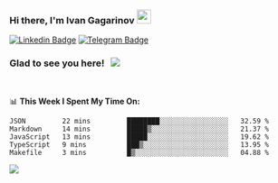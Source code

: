 ### Hi there, I'm Ivan Gagarinov <img src="https://media.giphy.com/media/hvRJCLFzcasrR4ia7z/giphy.gif" width="25px">

[![Linkedin Badge](https://img.shields.io/badge/-LinkedIn-0e76a8?style=flat-square&logo=Linkedin&logoColor=white)](https://linkedin.com/in/ivan-gagarinov-142ba3141/)
[![Telegram Badge](https://img.shields.io/badge/-Telegram-0088cc?style=flat-square&logo=Telegram&logoColor=white)](https://t.me/igagarinov)

### Glad to see you here! &nbsp; ![](https://visitor-badge.glitch.me/badge?page_id=dzencot.dzencot)

</br>

📊 **This Week I Spent My Time On:**
<!--START_SECTION:waka-->
```text
JSON         22 mins         ████████░░░░░░░░░░░░░░░░░   32.59 % 
Markdown     14 mins         █████▒░░░░░░░░░░░░░░░░░░░   21.37 % 
JavaScript   13 mins         █████░░░░░░░░░░░░░░░░░░░░   19.62 % 
TypeScript   9 mins          ███▒░░░░░░░░░░░░░░░░░░░░░   13.95 % 
Makefile     3 mins          █▒░░░░░░░░░░░░░░░░░░░░░░░   04.88 % 
```
<!--END_SECTION:waka-->

[![](https://github-readme-stats.vercel.app/api?username=dzencot&theme=gruvbox)](https://github.com/dzencot)
